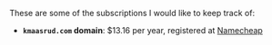 These are some of the subscriptions I would like to keep track of:

- **`kmaasrud.com` domain**: $13.16 per year, registered at [Namecheap](https://www.namecheap.com)